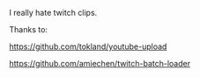 I really hate twitch clips.

Thanks to:

https://github.com/tokland/youtube-upload

https://github.com/amiechen/twitch-batch-loader
